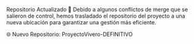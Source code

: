 Repositorio Actualizado 🚀
Debido a algunos conflictos de merge que se salieron de control, hemos trasladado el repositorio del proyecto a una nueva ubicación para garantizar una gestión más eficiente.

🌐 Nuevo Repositorio: ProyectoVivero-DEFINITIVO
